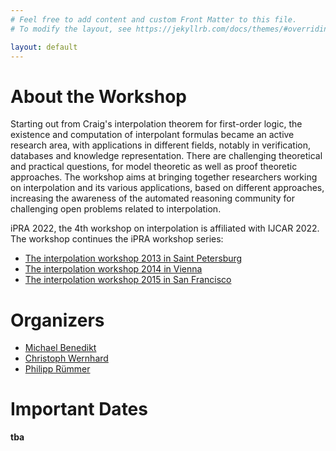 ```yaml
---
# Feel free to add content and custom Front Matter to this file.
# To modify the layout, see https://jekyllrb.com/docs/themes/#overriding-theme-defaults

layout: default
---
```


<h1>About the Workshop</h1>

Starting out from Craig's interpolation theorem for first-order logic, the
existence and computation of interpolant formulas became an
active research area, with applications in different fields, notably in verification,
databases and knowledge representation. There are challenging theoretical and
practical questions, for model theoretic as well as proof theoretic
approaches. The workshop aims at bringing together researchers working on
interpolation and its various applications, based on different approaches,
increasing the awareness of the automated reasoning community for challenging
open problems related to interpolation.

iPRA 2022, the 4th workshop on interpolation is affiliated with IJCAR 2022. The workshop continues the iPRA workshop series:
* <a href="http://cav2013.forsyte.at/workshops/interpolation/index.html">The interpolation workshop 2013 in Saint Petersburg</a>
* <a href="https://easychair.org/smart-program/VSL2014/iPRA-index.html">The interpolation workshop 2014 in Vienna</a>
* <a href="https://forsyte.at/events/interpolation/">The interpolation workshop 2015 in San Francisco</a>

<h1>Organizers</h1>

* <a href="https://www.cs.ox.ac.uk/people/michael.benedikt/">Michael Benedikt</a>
* <a href="http://cs.christophwernhard.com/">Christoph Wernhard</a>
* <a href="https://philipp.ruemmer.org/">Philipp Rümmer</a>

<h1>Important Dates</h1>

<b>tba</b>